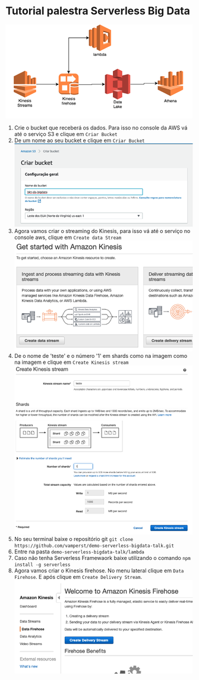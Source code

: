 # Tutorial palestra Serverless Big Data

![](img/architecture.png)

1. Crie o bucket que receberá os dados. Para isso no console da AWS vá até o serviço S3 e clique em `Criar Bucket`
2. De um nome ao seu bucket e clique em `Criar Bucket`
   ![](img/s3-1.png)
3. Agora vamos criar o streaming do Kinesis, para isso vá até o serviço no console aws, clique em `Create data Stream`
   ![](img/kinesis1.png)
4. De o nome de 'teste' e o número '1' em shards como na imagem como na imagem e clique em `Create Kinesis stream`
   ![](img/kinesis2.png)
5. No seu terminal baixe o repositório git `git clone https://github.com/vamperst/demo-serverless-bigdata-talk.git`
6. Entre na pasta `demo-serverless-bigdata-talk/lambda`
7. Caso não tenha Serverless Framewaork baixe utilizando o comando `npm install -g serverless`
8. Agora vamos criar o Kinesis firehose. No menu lateral clique em `Data Firehose`. E após clique em `Create Delivery Stream`.
   ![](img/kinesis3.png)